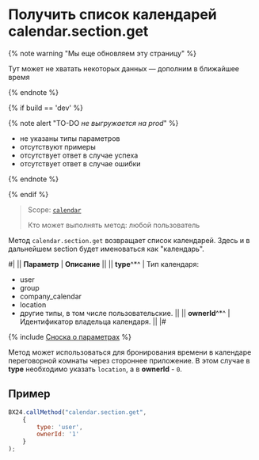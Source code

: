 # Получить список календарей calendar.section.get

{% note warning "Мы еще обновляем эту страницу" %}

Тут может не хватать некоторых данных — дополним в ближайшее время

{% endnote %}

{% if build == 'dev' %}

{% note alert "TO-DO _не выгружается на prod_" %}

- не указаны типы параметров
- отсутствуют примеры
- отсутствует ответ в случае успеха
- отсутствует ответ в случае ошибки

{% endnote %}

{% endif %}

> Scope: [`calendar`](../scopes/permissions.md)
>
> Кто может выполнять метод: любой пользователь

Метод `calendar.section.get` возвращает список календарей. Здесь и в дальнейшем section будет именоваться как "календарь".

#|
|| **Параметр** | **Описание** ||
|| **type**^*^ | Тип календаря: 
- user 
- group 
- company_calendar 
- location 
- другие типы, в том числе пользовательские. ||
|| **ownerId**^*^ | Идентификатор владельца календаря. ||
|#

{% include [Сноска о параметрах](../../_includes/required.md) %}

Метод может использоваться для бронирования времени в календаре переговорной комнаты через стороннее приложение. В этом случае в **type** необходимо указать `location`, а в **ownerId** - `0`.

## Пример

```js
BX24.callMethod("calendar.section.get",
    {
        type: 'user',
        ownerId: '1'
    }
);
```